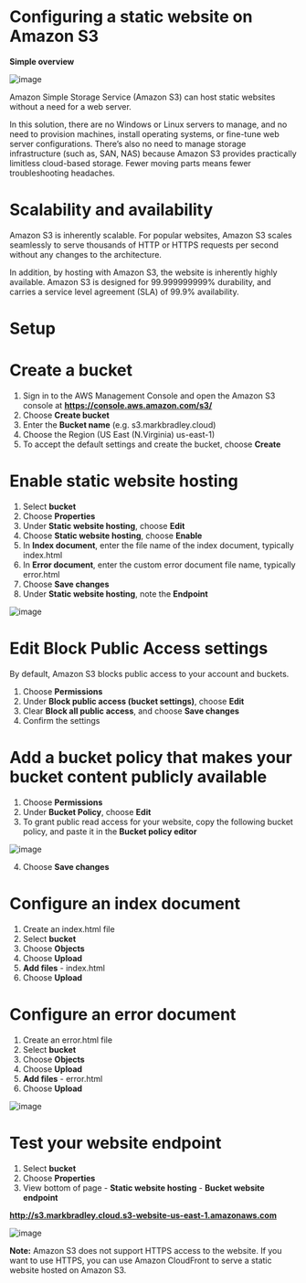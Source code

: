 # Configuring a static website on Amazon S3

**Simple overview**

![image](https://user-images.githubusercontent.com/91480603/211607509-8806d29f-396a-418a-bf00-337ed41e6c09.png)

Amazon Simple Storage Service (Amazon S3) can host static websites without a need for a web server. 

In this solution, there are no Windows or Linux servers to manage, and no need to provision machines, install operating systems, or fine-tune web server configurations. There’s also no need to manage storage infrastructure (such as, SAN, NAS) because Amazon S3 provides practically limitless cloud-based storage. Fewer moving parts means fewer troubleshooting headaches.

# Scalability and availability

Amazon S3 is inherently scalable. For popular websites, Amazon S3 scales seamlessly to serve thousands of HTTP or HTTPS requests per second without any changes to the architecture.

In addition, by hosting with Amazon S3, the website is inherently highly available. Amazon S3 is designed for 99.999999999% durability, and carries a service level agreement (SLA) of 99.9% availability.

# Setup

# Create a bucket

1. Sign in to the AWS Management Console and open the Amazon S3 console at **https://console.aws.amazon.com/s3/**
2. Choose **Create bucket**
3. Enter the **Bucket name** (e.g. s3.markbradley.cloud)
4. Choose the Region (US East (N.Virginia) us-east-1)
5. To accept the default settings and create the bucket, choose **Create**

# Enable static website hosting

1. Select **bucket**
2. Choose **Properties**
3. Under **Static website hosting**, choose **Edit**
4. Choose **Static website hosting**, choose **Enable**
5. In **Index document**, enter the file name of the index document, typically index.html
6. In **Error document**, enter the custom error document file name, typically error.html
7. Choose **Save changes**
8. Under **Static website hosting**, note the **Endpoint**

![image](https://user-images.githubusercontent.com/91480603/211651115-32bf92a7-5225-463e-a962-83e9e3647623.png)

# Edit Block Public Access settings
By default, Amazon S3 blocks public access to your account and buckets.

1. Choose **Permissions**
2. Under **Block public access (bucket settings)**, choose **Edit**
3. Clear **Block all public access**, and choose **Save changes**
4. Confirm the settings

# Add a bucket policy that makes your bucket content publicly available

1. Choose **Permissions**
2. Under **Bucket Policy**, choose **Edit**
3. To grant public read access for your website, copy the following bucket policy, and paste it in the **Bucket policy editor**

![image](https://user-images.githubusercontent.com/91480603/211653440-9ca96179-b81d-4fbb-a1ef-f36f331b3d2a.png)

4. Choose **Save changes**

# Configure an index document

1. Create an index.html file
2. Select **bucket**
3. Choose **Objects**
4. Choose **Upload**
5. **Add files** - index.html
6. Choose **Upload**

# Configure an error document

1. Create an error.html file
2. Select **bucket**
3. Choose **Objects**
4. Choose **Upload**
5. **Add files** - error.html
6. Choose **Upload**

![image](https://user-images.githubusercontent.com/91480603/211665290-e656fd18-57aa-4d69-a7a1-c5dce1d1d03b.png)

# Test your website endpoint

1. Select **bucket**
2. Choose **Properties**
3. View bottom of page - **Static website hosting** - **Bucket website endpoint**

**http://s3.markbradley.cloud.s3-website-us-east-1.amazonaws.com**

![image](https://user-images.githubusercontent.com/91480603/211665812-ebc7df1a-91a7-4943-80ee-bdc9fee82473.png)

**Note:** Amazon S3 does not support HTTPS access to the website. If you want to use HTTPS, you can use Amazon CloudFront to serve a static website hosted on Amazon S3.
